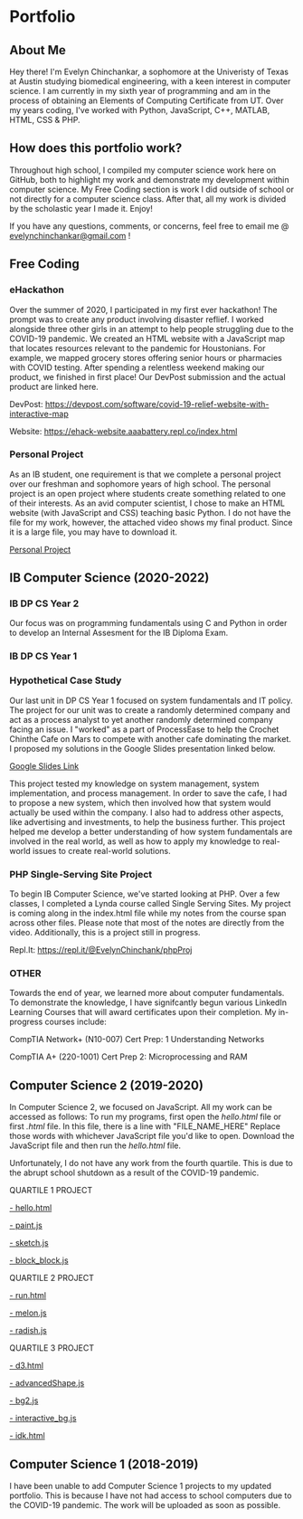 # Portfolio

## About Me
Hey there! I'm Evelyn Chinchankar, a sophomore at the Univeristy of Texas at Austin studying biomedical engineering, with a keen interest in computer science. I am currently in my sixth year of programming and am in the process of obtaining an Elements of Computing Certificate from UT. Over my years coding, I've worked with Python, JavaScript, C++, MATLAB, HTML, CSS & PHP. 

## How does this portfolio work?
Throughout high school, I compiled my computer science work here on GitHub, both to highlight my work and demonstrate my development within computer science. My Free Coding section is work I did outside of school or not directly for a computer science class. After that, all my work is divided by the scholastic year I made it. Enjoy!

If you have any questions, comments, or concerns, feel free to email me @ evelynchinchankar@gmail.com !

## Free Coding
### eHackathon
Over the summer of 2020, I participated in my first ever hackathon! The prompt was to create any product involving disaster reflief. I worked alongside three other girls in an attempt to help people struggling due to the COVID-19 pandemic. We created an HTML website with a JavaScript map that locates resources relevant to the pandemic for Houstonians. For example, we mapped grocery stores offering senior hours or pharmacies with COVID testing. After spending a relentless weekend making our product, we finished in first place! Our DevPost submission and the actual product are linked here. 

DevPost: https://devpost.com/software/covid-19-relief-website-with-interactive-map

Website: https://ehack-website.aaabattery.repl.co/index.html

### Personal Project
As an IB student, one requirement is that we complete a personal project over our freshman and sophomore years of high school. The personal project is an open project where students create something related to one of their interests. As an avid computer scientist, I chose to make an HTML website (with JavaScript and CSS) teaching basic Python. I do not have the file for my work, however, the attached video shows my final product. Since it is a large file, you may have to download it. 

[Personal Project](https://github.com/evelynchinchankar/evelynchinchankar/blob/main/pp.html%20video.mov)

## IB Computer Science (2020-2022)
### IB DP CS Year 2
Our focus was on programming fundamentals using C and Python in order to develop an Internal Assesment for the IB Diploma Exam. 

### IB DP CS Year 1

### Hypothetical Case Study
Our last unit in DP CS Year 1 focused on system fundamentals and IT policy. The project for our unit was to create a randomly determined company and act as a process analyst to yet another randomly determined company facing an issue. I "worked" as a part of ProcessEase to help the Crochet Chinthe Cafe on Mars to compete with another cafe dominating the market. I proposed my solutions in the Google Slides presentation linked below. 

[Google Slides Link](https://docs.google.com/presentation/d/1SyaNTRU3RDyw8wJcXKkNfhftmR9vhAEHuOiH0gnl_oU/edit?usp=sharing)

This project tested my knowledge on system management, system implementation, and process management. In order to save the cafe, I had to propose a new system, which then involved how that system would actually be used within the company. I also had to address other aspects, like advertising and investments, to help the business further. This project helped me develop a better understanding of how system fundamentals are involved in the real world, as well as how to apply my knowledge to real-world issues to create real-world solutions. 

### PHP Single-Serving Site Project
To begin IB Computer Science, we've started looking at PHP. Over a few classes, I completed a Lynda course called Single Serving Sites. My project is coming along in the index.html file while my notes from the course span across other files. Please note that most of the notes are directly from the video. Additionally, this is a project still in progress.

Repl.It: https://repl.it/@EvelynChinchank/phpProj

### OTHER
Towards the end of year, we learned more about computer fundamentals. To demonstrate the knowledge, I have signifcantly begun various LinkedIn Learning Courses that will award certificates upon their completion. My in-progress courses include:

CompTIA Network+ (N10-007) Cert Prep: 1 Understanding Networks

CompTIA A+ (220-1001) Cert Prep 2: Microprocessing and RAM

## Computer Science 2 (2019-2020)
In Computer Science 2, we focused on JavaScript. All my work can be accessed as follows:
To run my programs, first open the _hello.html_ file or first _.html_ file. 
In this file, there is a line with "FILE_NAME_HERE"
Replace those words with whichever JavaScript file you'd like to open.
Download the JavaScript file and then run the _hello.html_ file.

Unfortunately, I do not have any work from the fourth quartile. This is due to the abrupt school shutdown as a result of the COVID-19 pandemic. 

QUARTILE 1 PROJECT

[- hello.html](https://github.com/chinceve000/Portfoli-Yo/blob/master/hello.html)

[- paint.js](https://github.com/chinceve000/Portfoli-Yo/blob/master/paint.js)

[- sketch.js](https://github.com/chinceve000/Portfoli-Yo/blob/master/sketch.js)

[- block_block.js](https://github.com/chinceve000/Portfoli-Yo/blob/master/block_block.js)

QUARTILE 2 PROJECT

[- run.html](https://github.com/chinceve000/Portfoli-Yo/blob/master/run.html)

[- melon.js](https://github.com/chinceve000/Portfoli-Yo/blob/master/fruit.js)

[- radish.js](https://github.com/chinceve000/Portfoli-Yo/blob/master/radish.js)

QUARTILE 3 PROJECT

[- d3.html](https://github.com/chinceve000/Portfoli-Yo/blob/master/d3.html)

[- advancedShape.js](https://github.com/chinceve000/Portfoli-Yo/blob/master/advancedShape.js)

[- bg2.js](https://github.com/chinceve000/Portfoli-Yo/blob/master/bg2.js)

[- interactive_bg.js](https://github.com/chinceve000/Portfoli-Yo/blob/master/interactive_bg.js)

[- idk.html](https://github.com/chinceve000/Portfoli-Yo/blob/master/idk.html)


## Computer Science 1 (2018-2019)
I have been unable to add Computer Science 1 projects to my updated portfolio. This is because I have not had access to school computers due to the COVID-19 pandemic. The work will be uploaded as soon as possible. 

